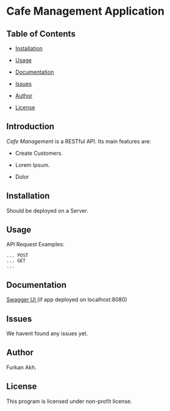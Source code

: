 # **Cafe Management Application**

## Table of Contents
+ [Installation](#installation)

+ [Usage](#usage)
	
+ [Documentation](#documentation)

+ [Issues](#Issues)

+ [Author](#author)

+ [License](#license)


## Introduction
*Cafe Management* is a RESTful API.
Its main features are:

+ Create Customers.

+ Lorem Ipsum.

+ Dolor

## Installation

Should be deployed on a Server.

## Usage

API Request Examples:
```
... POST
... GET
...
```

## Documentation

[Swagger UI ](http://localhost:8080/swagger-ui.html)  (if app deployed on localhost:8080)

## Issues

We havent found any issues yet.

## Author

Furkan Akh.

## License

This program is licensed under non-profit license.